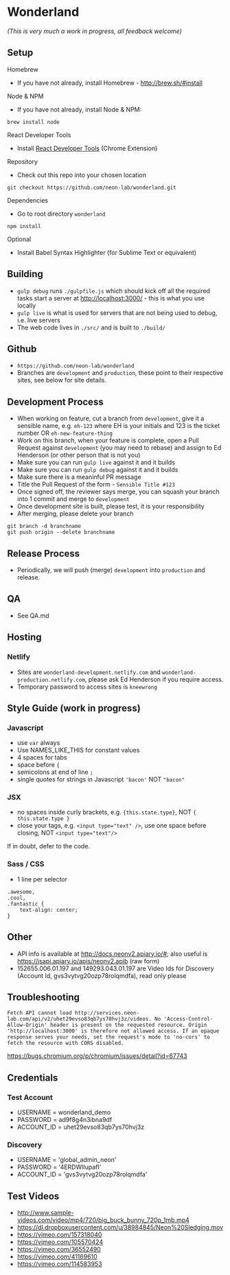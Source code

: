 # Wonderland

_(This is very much a work in progress, all feedback welcome)_

## Setup

Homebrew
* If you have not already, install Homebrew - http://brew.sh/#install

Node & NPM
* If you have not already, install Node & NPM:
<pre><code>brew install node</code></pre>

React Developer Tools
* Install [React Developer Tools](https://chrome.google.com/webstore/detail/react-developer-tools/fmkadmapgofadopljbjfkapdkoienihi?hl=en) (Chrome Extension)

Repository
* Check out this repo into your chosen location
<pre><code>git checkout https://github.com/neon-lab/wonderland.git</code></pre>

Dependencies
* Go to root directory `wonderland`
<pre><code>npm install</code></pre>

Optional
* Install Babel Syntax Highlighter (for Sublime Text or equivalent)

## Building

- `gulp debug` runs `./gulpfile.js` which should kick off all the required tasks start a server at [http://localhost:3000/](http://localhost:3000/) - this is what you use locally
- `gulp live` is what is used for servers that are not being used to debug, i.e. live servers
- The web code lives in `./src/` and is built to `./build/`

## Github

- `https://github.com/neon-lab/wonderland`
- Branches are `development` and `production`, these point to their respective sites, see below for site details.

## Development Process

- When working on feature, cut a branch from `development`, give it a sensible name, e.g. `eh-123` where EH is your initials and 123 is the ticket number OR `eh-new-feature-thing`
- Work on this branch, when your feature is complete, open a Pull Request against `development` (you may need to rebase) and assign to Ed Henderson (or other person that is not you)
- Make sure you can run `gulp live` against it and it builds
- Make sure you can run `gulp debug` against it and it builds
- Make sure there is a meaninful PR message
- Title the Pull Request of the form - `Sensible Title #123`
- Once signed off, the reviewer says merge, you can squash your branch into 1 commit and merge to `development`
- Once development site is built, please test, it is your responsibility
- After merging, please delete your branch

```
git branch -d branchname
git push origin --delete branchname
```

## Release Process

- Periodically, we will push (merge) `development` into `production` and release.

## QA

- See QA.md

## Hosting

### Netlify
- Sites are `wonderland-development.netlify.com` and `wonderland-production.netlify.com`, please ask Ed Henderson if you require access.
- Temporary password to access sites is `kneewrong`

## Style Guide (work in progress)

### Javascript

- use `var` always
- Use NAMES_LIKE_THIS for constant values
- 4 spaces for tabs
- space before `{`
- semicolons at end of line `;`
- single quotes for strings in Javascript `'bacon'` NOT `"bacon"`

### JSX

- no spaces inside curly brackets, e.g. `{this.state.type}`, NOT `{ this.state.type }`
- close your tags, e.g. `<input type="text" />`, use one space before closing, NOT `<input type="text"/>`

If in doubt, defer to the code.

### Sass / CSS

- 1 line per selector

```
.awesome,
.cool,
.fantastic {
	text-align: center;
}
```

## Other

- API info is available at http://docs.neonv2.apiary.io/#; also useful is https://jsapi.apiary.io/apis/neonv2.apib (raw form)
- 152655.006.01.197 and 149293.043.01.197 are Video Ids for Discovery (Account Id, gvs3vytvg20ozp78rolqmdfa), read only please

## Troubleshooting

```
Fetch API cannot load http://services.neon-lab.com/api/v2/uhet29evso83qb7ys70hvj3z/videos. No 'Access-Control-Allow-Origin' header is present on the requested resource. Origin 'http://localhost:3000' is therefore not allowed access. If an opaque response serves your needs, set the request's mode to 'no-cors' to fetch the resource with CORS disabled.
```

https://bugs.chromium.org/p/chromium/issues/detail?id=67743

## Credentials

### Test Account

- USERNAME = wonderland_demo
- PASSWORD = ad9f8g4n3ibna9df
- ACCOUNT_ID = uhet29evso83qb7ys70hvj3z


### Discovery

- USERNAME = 'global_admin_neon'
- PASSWORD = '4ERDWIlupafI'
- ACCOUNT_ID = 'gvs3vytvg20ozp78rolqmdfa'

## Test Videos

- http://www.sample-videos.com/video/mp4/720/big_buck_bunny_720p_1mb.mp4
- https://dl.dropboxusercontent.com/u/38984845/Neon%20Sledging.mov
- https://vimeo.com/157318040
- https://vimeo.com/105570424
- https://vimeo.com/36552490
- https://vimeo.com/41169610
- https://vimeo.com/114583953
